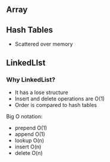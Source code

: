 ## Array

## Hash Tables

- Scattered over memory

## LinkedLIst

### Why LinkedList?

- It has a lose structure
- Insert and delete operations are O(1)
- Order is compared to hash tables

Big O notation:

- prepend O(1)
- append O(1)
- lookup O(n)
- insert O(n)
- delete O(n)
